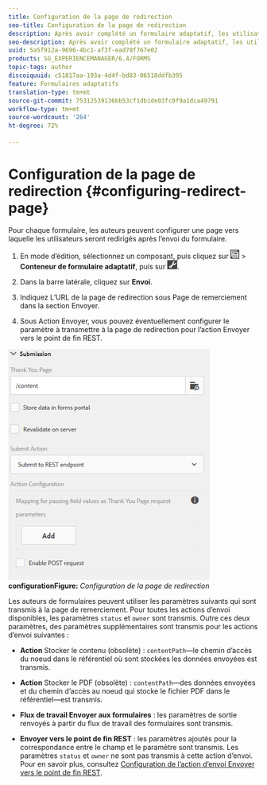 ```yaml
---
title: Configuration de la page de redirection
seo-title: Configuration de la page de redirection
description: Après avoir complété un formulaire adaptatif, les utilisateurs peuvent être redirigés vers une page Web que les auteurs de formulaires peuvent configurer lors de la phase de création.
seo-description: Après avoir complété un formulaire adaptatif, les utilisateurs peuvent être redirigés vers une page Web que les auteurs de formulaires peuvent configurer lors de la phase de création.
uuid: 5a5f912a-9696-4bc1-af3f-ead78f767e02
products: SG_EXPERIENCEMANAGER/6.4/FORMS
topic-tags: author
discoiquuid: c51817aa-193a-4d4f-bd83-06518ddfb395
feature: Formulaires adaptatifs
translation-type: tm+mt
source-git-commit: 75312539136bb53cf1db1de03fc0f9a1dca49791
workflow-type: tm+mt
source-wordcount: '264'
ht-degree: 72%

---
```



# Configuration de la page de redirection {#configuring-redirect-page}

Pour chaque formulaire, les auteurs peuvent configurer une page vers laquelle les utilisateurs seront redirigés après l’envoi du formulaire.

1. En mode d’édition, sélectionnez un composant, puis cliquez sur ![niveau champ](assets/field-level.png) > **Conteneur de formulaire adaptatif**, puis sur ![cmppr](assets/cmppr.png).

1. Dans la barre latérale, cliquez sur **Envoi**. 

1. Indiquez L’URL de la page de redirection sous Page de remerciement dans la section Envoyer. 
1. Sous Action Envoyer, vous pouvez éventuellement configurer le paramètre à transmettre à la page de redirection pour l’action Envoyer vers le point de fin REST.

![Redirection de la page ](assets/thank-you-setting-1.png)
**configurationFigure:** *Configuration de la page de redirection*

Les auteurs de formulaires peuvent utiliser les paramètres suivants qui sont transmis à la page de remerciement. Pour toutes les actions d’envoi disponibles, les paramètres `status` et `owner` sont transmis. Outre ces deux paramètres, des paramètres supplémentaires sont transmis pour les actions d’envoi suivantes :

* **Action**  Stocker le contenu (obsolète) :  `contentPath`—le chemin d’accès du noeud dans le référentiel où sont stockées les données envoyées est transmis.

* **Action**  Stocker le PDF (obsolète) :  `contentPath`—des données envoyées et du chemin d’accès au noeud qui stocke le fichier PDF dans le référentiel—est transmis.

* **Flux de travail Envoyer aux formulaires** : les paramètres de sortie renvoyés à partir du flux de travail des formulaires sont transmis.

* **Envoyer vers le point de fin REST** : les paramètres ajoutés pour la correspondance entre le champ et le paramètre sont transmis. Les paramètres `status` et `owner` ne sont pas transmis à cette action d’envoi. Pour en savoir plus, consultez [Configuration de l’action d’envoi Envoyer vers le point de fin REST](/help/forms/using/configuring-submit-actions.md). 

